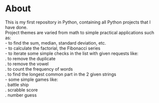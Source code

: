 # About

This is my first repository in Python, containing all Python projects that I have done. <br />
Project themes are varied from math to simple practical applications such as:<br />
    - to find the sum, median, standard deviation, etc.<br />
    - to calculate the factorial, the Fibonacci series<br />
    - to iterate some simple checks in the list with given requests like:<br />
            . to remove the duplicate<br />
            . to remove the vowel<br />
            . to count the frequency of words<br />
            . to find the longest common part in the 2 given strings<br />
    - some simple games like:<br />
            . battle ship<br />
            . scrabble score<br />
            . number guess <br />